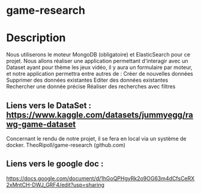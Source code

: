 # game-research

# Description
Nous utiliserons le moteur MongoDB (obligatoire) et ElasticSearch pour ce projet.
Nous allons réaliser une application permettant d'interagir avec un Dataset ayant pour thème les jeux vidéo,  il y aura un formulaire par moteur, et notre application permettra entre autres de : 
Créer de nouvelles données
Supprimer des données existantes
Editer des données existantes
Rechercher une donnée précise
Réaliser des recherches avec filtres

## Liens vers le DataSet : https://www.kaggle.com/datasets/jummyegg/rawg-game-dataset


Concernant le rendu de notre projet, il se fera en local via un système de docker.
TheoRipoll/game-research (github.com) 

## Liens vers le google doc : 
https://docs.google.com/document/d/1hGoQPHgyRk2o9OG63m4dCfsCeRX2xMntCH-DWJ_GRF4/edit?usp=sharing
